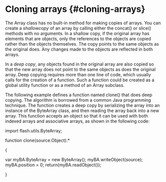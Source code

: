 # Cloning arrays {#cloning-arrays}

The Array class has no built-in method for making copies of arrays. You can create a _shallowcopy_ of an array by calling either the concat() or slice() methods with no arguments. In a shallow copy, if the original array has elements that are objects, only the references to the objects are copied rather than the objects themselves. The copy points to the same objects as the original does. Any changes made to the objects are reflected in both arrays.

In a _deep copy_, any objects found in the original array are also copied so that the new array does not point to the same objects as does the original array. Deep copying requires more than one line of code, which usually calls for the creation of a function. Such a function could be created as a global utility function or as a method of an Array subclass.

The following example defines a function named clone() that does deep copying. The algorithm is borrowed from a common Java programming technique. The function creates a deep copy by serializing the array into an instance of the ByteArray class, and then reading the array back into a new array. This function accepts an object so that it can be used with both indexed arrays and associative arrays, as shown in the following code:

import flash.utils.ByteArray;

function clone(source:Object):*

{

var myBA:ByteArray = new ByteArray(); myBA.writeObject(source); myBA.position = 0; return(myBA.readObject());

}